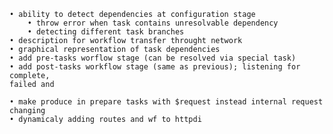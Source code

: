 	• ability to detect dependencies at configuration stage
		• throw error when task contains unresolvable dependency
		• detecting different task branches
	• description for workflow transfer throught network
	• graphical representation of task dependencies
	• add pre-tasks worflow stage (can be resolved via special task)
	• add post-tasks workflow stage (same as previous); listening for complete,
	failed and 
	
	• make produce in prepare tasks with $request instead internal request changing
	• dynamicaly adding routes and wf to httpdi
